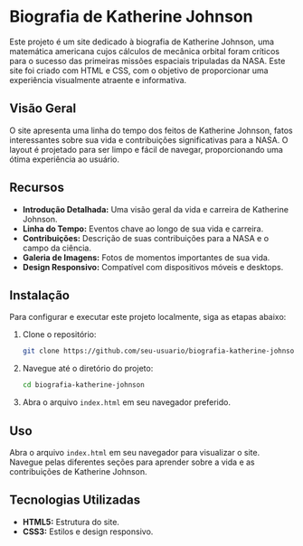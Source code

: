 <h1>Biografia de Katherine Johnson</h1>

Este projeto é um site dedicado à biografia de Katherine Johnson, uma matemática americana cujos cálculos de mecânica orbital foram críticos para o sucesso das primeiras missões espaciais tripuladas da NASA. Este site foi criado com HTML e CSS, com o objetivo de proporcionar uma experiência visualmente atraente e informativa.


<h2> Visão Geral</h2>

O site apresenta uma linha do tempo dos feitos de Katherine Johnson, fatos interessantes sobre sua vida e contribuições significativas para a NASA. O layout é projetado para ser limpo e fácil de navegar, proporcionando uma ótima experiência ao usuário.

## Recursos

- **Introdução Detalhada:** Uma visão geral da vida e carreira de Katherine Johnson.
- **Linha do Tempo:** Eventos chave ao longo de sua vida e carreira.
- **Contribuições:** Descrição de suas contribuições para a NASA e o campo da ciência.
- **Galeria de Imagens:** Fotos de momentos importantes de sua vida.
- **Design Responsivo:** Compatível com dispositivos móveis e desktops.

## Instalação

Para configurar e executar este projeto localmente, siga as etapas abaixo:

1. Clone o repositório:
    ```bash
    git clone https://github.com/seu-usuario/biografia-katherine-johnson.git
    ```

2. Navegue até o diretório do projeto:
    ```bash
    cd biografia-katherine-johnson
    ```

3. Abra o arquivo `index.html` em seu navegador preferido.

## Uso

Abra o arquivo `index.html` em seu navegador para visualizar o site. Navegue pelas diferentes seções para aprender sobre a vida e as contribuições de Katherine Johnson.

## Tecnologias Utilizadas

- **HTML5:** Estrutura do site.
- **CSS3:** Estilos e design responsivo.

